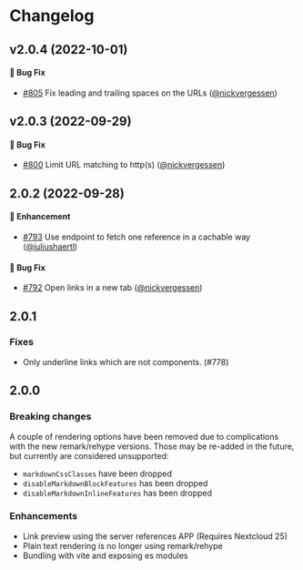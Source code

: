 # Changelog

## v2.0.4 (2022-10-01)

#### :bug: Bug Fix
* [#805](https://github.com/nextcloud/vue-richtext/pull/805) Fix leading and trailing spaces on the URLs ([@nickvergessen](https://github.com/nickvergessen))

## v2.0.3 (2022-09-29)

#### :bug: Bug Fix
* [#800](https://github.com/nextcloud/vue-richtext/pull/800) Limit URL matching to http(s) ([@nickvergessen](https://github.com/nickvergessen))

## 2.0.2 (2022-09-28)

#### :rocket: Enhancement
* [#793](https://github.com/nextcloud/vue-richtext/pull/793) Use endpoint to fetch one reference in a cachable way ([@juliushaertl](https://github.com/juliushaertl))

#### :bug: Bug Fix
* [#792](https://github.com/nextcloud/vue-richtext/pull/792) Open links in a new tab ([@nickvergessen](https://github.com/nickvergessen))

## 2.0.1

### Fixes

- Only underline links which are not components. (#778)

## 2.0.0

### Breaking changes

A couple of rendering options have been removed due to complications with the
new remark/rehype versions. Those may be re-added in the future, but currently
are considered unsupported:

- `markdownCssClasses` have been dropped
- `disableMarkdownBlockFeatures` has been dropped
- `disableMarkdownInlineFeatures` has been dropped

### Enhancements

- Link preview using the server references APP (Requires Nextcloud 25)
- Plain text rendering is no longer using remark/rehype
- Bundling with vite and exposing es modules
